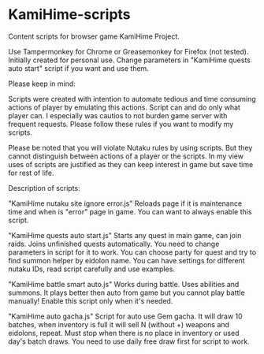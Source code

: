 # KamiHime-scripts
Content scripts for browser game KamiHime Project.

Use Tampermonkey for Chrome or Greasemonkey for Firefox (not tested).
Initially created for personal use. Change parameters in "KamiHime quests auto start" script if you want and use them.

Please keep in mind:

Scripts were created with intention to automate tedious and time consuming actions of player by emulating this actions. 
Script can and do only what player can. I especially was cautios to not burden game server with frequent requests.
Please follow these rules if you want to modify my scripts.

Please be noted that you will violate Nutaku rules by using scripts. But they cannot distinguish between actions of a player or the scripts.
In my view uses of scripts are justified as they can keep interest in game but save time for rest of life.

Description of scripts:

"KamiHime nutaku site ignore error.js" Reloads page if it is maintenance time and when is "error" page in game. You can want to always enable this script.

"KamiHime quests auto start.js" Starts any quest in main game, can join raids. Joins unfinished quests automatically. You need to change parameters in script for it to work. You can choose party for quest and try to find summon helper by eidolon name. You can have settings for different nutaku IDs, read script carefully and use examples.

"KamiHime battle smart auto.js" Works during battle. Uses abilities and summons. It plays better then auto from game but you cannot play battle manually! Enable this script only when it's needed.

"KamiHime auto gacha.js" Script for auto use Gem gacha. It will draw 10 batches, when inventory is full it will sell N (without +) weapons and eidolons, repeat. Must stop when there is no place in inventory or used day's batch draws. You need to use daily free draw first for script to work.
